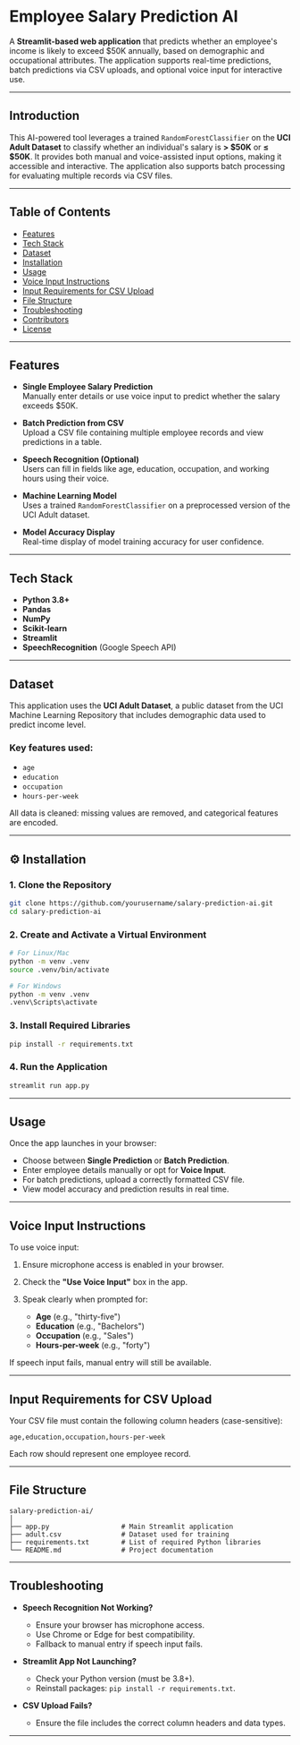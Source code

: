 # Employee Salary Prediction AI

A **Streamlit-based web application** that predicts whether an employee's income is likely to exceed $50K annually, based on demographic and occupational attributes. The application supports real-time predictions, batch predictions via CSV uploads, and optional voice input for interactive use.

---

##  Introduction

This AI-powered tool leverages a trained `RandomForestClassifier` on the **UCI Adult Dataset** to classify whether an individual's salary is **> $50K** or **≤ $50K**. It provides both manual and voice-assisted input options, making it accessible and interactive. The application also supports batch processing for evaluating multiple records via CSV files.

---

##  Table of Contents

- [Features](#-features)
- [Tech Stack](#-tech-stack)
- [Dataset](#-dataset)
- [Installation](#-installation)
- [Usage](#-usage)
- [Voice Input Instructions](#-voice-input-instructions)
- [Input Requirements for CSV Upload](#-input-requirements-for-csv-upload)
- [File Structure](#-file-structure)
- [Troubleshooting](#-troubleshooting)
- [Contributors](#-contributors)
- [License](#-license)

---

##  Features

- **Single Employee Salary Prediction**  
  Manually enter details or use voice input to predict whether the salary exceeds $50K.

- **Batch Prediction from CSV**  
  Upload a CSV file containing multiple employee records and view predictions in a table.

- **Speech Recognition (Optional)**  
  Users can fill in fields like age, education, occupation, and working hours using their voice.

- **Machine Learning Model**  
  Uses a trained `RandomForestClassifier` on a preprocessed version of the UCI Adult dataset.

- **Model Accuracy Display**  
  Real-time display of model training accuracy for user confidence.

---

##  Tech Stack

- **Python 3.8+**
- **Pandas**
- **NumPy**
- **Scikit-learn**
- **Streamlit**
- **SpeechRecognition** (Google Speech API)

---

##  Dataset

This application uses the **UCI Adult Dataset**, a public dataset from the UCI Machine Learning Repository that includes demographic data used to predict income level.

### Key features used:

- `age`
- `education`
- `occupation`
- `hours-per-week`

All data is cleaned: missing values are removed, and categorical features are encoded.

---

## ⚙ Installation

### 1. Clone the Repository

```bash
git clone https://github.com/yourusername/salary-prediction-ai.git
cd salary-prediction-ai
```

### 2. Create and Activate a Virtual Environment

```bash
# For Linux/Mac
python -m venv .venv
source .venv/bin/activate

# For Windows
python -m venv .venv
.venv\Scripts\activate
```

### 3. Install Required Libraries

```bash
pip install -r requirements.txt
```

### 4. Run the Application

```bash
streamlit run app.py
```

---

##  Usage

Once the app launches in your browser:

- Choose between **Single Prediction** or **Batch Prediction**.
- Enter employee details manually or opt for **Voice Input**.
- For batch predictions, upload a correctly formatted CSV file.
- View model accuracy and prediction results in real time.

---

##  Voice Input Instructions

To use voice input:

1. Ensure microphone access is enabled in your browser.
2. Check the **"Use Voice Input"** box in the app.
3. Speak clearly when prompted for:

   - **Age** (e.g., "thirty-five")
   - **Education** (e.g., "Bachelors")
   - **Occupation** (e.g., "Sales")
   - **Hours-per-week** (e.g., "forty")

If speech input fails, manual entry will still be available.

---

##  Input Requirements for CSV Upload

Your CSV file must contain the following column headers (case-sensitive):

```csv
age,education,occupation,hours-per-week
```

Each row should represent one employee record.

---

##  File Structure

```
salary-prediction-ai/
│
├── app.py                  # Main Streamlit application
├── adult.csv               # Dataset used for training
├── requirements.txt        # List of required Python libraries
└── README.md               # Project documentation
```

---

##  Troubleshooting

- **Speech Recognition Not Working?**
  - Ensure your browser has microphone access.
  - Use Chrome or Edge for best compatibility.
  - Fallback to manual entry if speech input fails.

- **Streamlit App Not Launching?**
  - Check your Python version (must be 3.8+).
  - Reinstall packages: `pip install -r requirements.txt`.

- **CSV Upload Fails?**
  - Ensure the file includes the correct column headers and data types.

---
